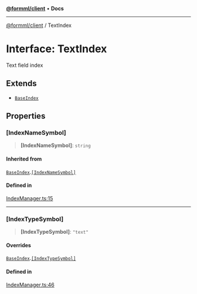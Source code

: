 [**@formml/client**](../README.md) • **Docs**

---

[@formml/client](../globals.md) / TextIndex

# Interface: TextIndex

Text field index

## Extends

- [`BaseIndex`](BaseIndex.md)

## Properties

### \[IndexNameSymbol\]

> **\[IndexNameSymbol\]**: `string`

#### Inherited from

[`BaseIndex`](BaseIndex.md).[`[IndexNameSymbol]`](BaseIndex.md#%5Bindexnamesymbol%5D)

#### Defined in

[IndexManager.ts:15](https://github.com/formml/formml/blob/527c6e93502cf5114979de3946b0cc8cf0790b3f/packages/client/src/IndexManager.ts#L15)

---

### \[IndexTypeSymbol\]

> **\[IndexTypeSymbol\]**: `"text"`

#### Overrides

[`BaseIndex`](BaseIndex.md).[`[IndexTypeSymbol]`](BaseIndex.md#%5Bindextypesymbol%5D)

#### Defined in

[IndexManager.ts:46](https://github.com/formml/formml/blob/527c6e93502cf5114979de3946b0cc8cf0790b3f/packages/client/src/IndexManager.ts#L46)
